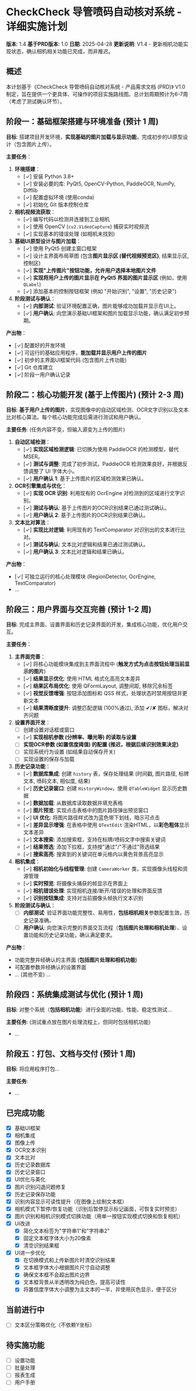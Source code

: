 # CheckCheck 导管喷码自动核对系统 - 详细实施计划

**版本**: 1.4
**基于PRD版本**: 1.0
**日期**: 2025-04-28
**更新说明**: V1.4 - 更新相机功能实现状态，确认相机相关功能已完成，而非推迟。

## 概述

本计划基于《CheckCheck 导管喷码自动核对系统 - 产品需求文档 (PRD)》 V1.0 制定，旨在提供一个更具体、可操作的项目实施路线图。总计划周期预计为6-7周（考虑了测试确认环节）。

## 阶段一：基础框架搭建与环境准备 (预计 1 周)

**目标**: 搭建项目开发环境，**实现基础的图片加载与显示功能**，完成初步的UI原型设计（包含图片上传）。

**主要任务**：

1.  **环境搭建**：
    *   [✓] 安装 Python 3.8+
    *   [✓] 安装必要的库: PyQt5, OpenCV-Python, PaddleOCR, NumPy, Difflib
    *   [✓] 配置虚拟环境 (使用conda)
    *   [✓] 初始化 Git 版本控制仓库
2.  **相机视频流获取**：
    *   [✓] 编写代码以检测并连接到工业相机
    *   [✓] 使用 OpenCV (`cv2.VideoCapture`) 捕获实时视频流
    *   [✓] 实现基本的错误处理 (如相机未找到)
3.  **基础UI原型设计与图片加载**：
    *   [✓] 使用 PyQt5 创建主窗口框架
    *   [✓] 设计主界面布局草图 (包含**图片显示区 (替代视频预览区)**, 结果显示区, 控制区)
    *   [✓] **实现"上传图片"按钮功能，允许用户选择本地图片文件**
    *   [✓] **实现将用户上传的图片显示在 PyQt5 界面的图片显示区** (例如，使用 `QLabel`)
    *   [✓] 添加基本的控制按钮框架 (例如 "开始识别", "设置", "历史记录")
4.  **阶段测试与确认**：
    *   [✓] **内部测试**: 验证环境配置正确，图片能够成功加载并显示在UI上。
    *   [✓] **用户确认**: 向您演示基础UI框架和图片加载显示功能，确认满足初步预期。

**产出物**：
*   [✓] 配置好的开发环境
*   [✓] 可运行的基础应用程序，**能加载并显示用户上传的图片**
*   [✓] 初步的主界面UI框架代码 (包含图片上传功能)
*   [✓] Git 仓库建立
*   [✓] 阶段一用户确认记录

## 阶段二：核心功能开发 (基于上传图片) (预计 2-3 周)

**目标**: **基于用户上传的图片**，实现图像中的自动区域检测、OCR文字识别以及文本比对核心算法。每个核心功能完成后需进行测试和用户确认。

**主要任务**: (任务内容不变，但输入源变为上传的图片)

1.  **自动区域检测**：
    *   [✓] **实现区域检测逻辑**: 已切换为使用 PaddleOCR 的检测模型，替代 MSER。
    *   [✓] **测试与调整**: 完成了初步测试，PaddleOCR 检测效果良好，并根据反馈调整了 UI 字体大小。
    *   [✓] **用户确认 1**: 基于上传图片的区域检测效果已确认。
2.  **OCR引擎集成与优化**：
    *   [✓] **实现 OCR 识别**: 利用现有的 OcrEngine 对检测到的区域进行文字识别。
    *   [✓] **测试与确认**: 基于上传图片的OCR识别结果已通过测试确认。
    *   [✓] **用户确认 2**: 基于上传图片的OCR识别结果已确认。
3.  **文本比对算法**：
    *   [✓] **实现比对逻辑**: 利用现有的 TextComparator 对识别出的文本进行比对。
    *   [✓] **测试与确认**: 文本比对逻辑和结果已通过测试确认。
    *   [✓] **用户确认 3**: 文本比对逻辑和结果已确认。

**产出物**：
*   [✓] 可独立运行的核心处理模块 (RegionDetector, OcrEngine, TextComparator)
*   ...

## 阶段三：用户界面与交互完善 (预计 1-2 周)

**目标**: 完成主界面、设置界面和历史记录界面的开发，集成核心功能，优化用户交互。

**主要任务**：

1.  **主界面完善**：
    *   [✓] 将核心功能模块集成到主界面流程中 (**触发方式为点击按钮处理当前显示的图片**)
    *   [✓] **结果显示优化**: 使用 HTML 格式化高亮文本差异
    *   [✓] **结果区布局优化**: 使用 QFormLayout, 调整间距, 移除冗余标签
    *   [✓] **视觉反馈增强**: 按钮添加图标和 QSS 样式，处理状态时禁用按钮并更新文本
    *   [✓] **结果清晰度提升**: 调整匹配逻辑 (100%通过), 添加 ✔/✘ 图标，解决对齐问题
2.  **设置界面开发**：
    *   [ ] 创建设置对话框或窗口
    *   [✓] **实现相机参数 (分辨率、曝光等) 的读取与设置**
    *   [ ] **实现OCR参数 (如置信度阈值) 的配置 (推迟，根据后续识别效果决定)**
    *   [ ] 实现系统行为设置 (如结果自动保存开关)
    *   [ ] 实现设置的保存与加载
3.  **历史记录功能**：
    *   [✓] **数据库集成**: 创建 `history` 表，保存处理结果 (时间戳, 图片路径, 标牌文本, 喷码文本, 相似度, 结果)
    *   [✓] **历史记录窗口**: 创建 `HistoryWindow`，使用 `QTableWidget` 显示历史数据
    *   [✓] **数据加载**: 从数据库读取数据并填充表格
    *   [✓] **图片预览**: 实现点击表格中的图片路径弹出预览窗口
    *   [✓] **UI 优化**: 将图片路径样式改为蓝色带下划线，暗示可点击
    *   [✓] **差异显示增强**: 在表格中使用 `QTextEdit` 渲染HTML，以**彩色粗体**显示文本差异
    *   [✓] **文本搜索**: 添加搜索框，支持在标牌/喷码文字中搜索关键词
    *   [✓] **结果筛选**: 添加下拉框，支持按"通过"/"不通过"筛选结果
    *   [✓] **搜索高亮**: 搜索到的关键词在单元格内以黄色背景高亮显示
4.  **相机集成**：
    *   [✓] **相机初始化与线程管理**: 创建 `CameraWorker` 类，实现摄像头线程和资源管理
    *   [✓] **实时预览**: 将摄像头捕获的帧显示在界面上
    *   [✓] **相机错误处理**: 实现相机连接/断开/错误的处理和界面反馈
    *   [✓] **识别按钮集成**: 支持对当前摄像头帧执行文本识别
5.  **阶段测试与确认**：
    *   [ ] **内部测试**: 验证界面功能完整性、易用性，**包括相机相关**参数配置生效，历史记录准确。
    *   [ ] **用户确认**: 向您演示完整的界面交互流程（**包括图片处理和相机处理**）、设置功能和历史记录功能，确认满足要求。

**产出物**：
*   功能完整并经确认的主界面 (**包括图片处理和相机功能**)
*   可配置参数并经确认的设置界面
*   ... (其他不变) ...

## 阶段四：系统集成测试与优化 (预计 1 周)

**目标**: 对整个系统（**包括相机功能**）进行全面的功能、性能、稳定性测试...

**主要任务**: (测试重点放在图片处理流程上，但同时包括相机功能)
*   ...

## 阶段五：打包、文档与交付 (预计 1 周)

**目标**: 将应用程序打包...

**主要任务**:
*   ...

## 已完成功能

- [x] 基础UI框架
- [x] 相机集成
- [x] 图像上传
- [x] OCR文本识别
- [x] 文本比对
- [x] 历史记录数据库
- [x] 历史记录窗口
- [x] UI优化与美化
- [x] 图片识别闪退问题修复
- [x] 历史记录保存功能
- [x] 识别内容显示可读性提升（在图像上绘制文本框）
- [x] 相机模式下暂停/恢复功能（识别后暂停显示标记画面，可恢复实时预览）
- [x] 图片识别和相机识别模式切换功能（用单一按钮实现模式切换和恢复相机）
- [x] UI改进
    - [x] 简化文本标签为"字符串1"和"字符串2"
    - [x] 固定文本框字体大小为20像素
    - [x] 清空识别结果框
- [x] UI进一步优化
    - [x] 在切换模式和上传新图片时清空识别结果
    - [x] 文本框字体大小根据图片尺寸自动调整
    - [x] 确保文本框不会超出图片边界
    - [x] 文本框背景从半透明改为纯白色，提高可读性
    - [x] 将置信度字体大小调整为主文本的一半，并使用灰色显示，便于区分

## 当前进行中

- [ ] 文本区分策略优化（不依赖Y坐标）

## 待实施功能

- [ ] 设置功能
- [ ] 批量处理
- [ ] 报表生成
- [ ] 用户手册